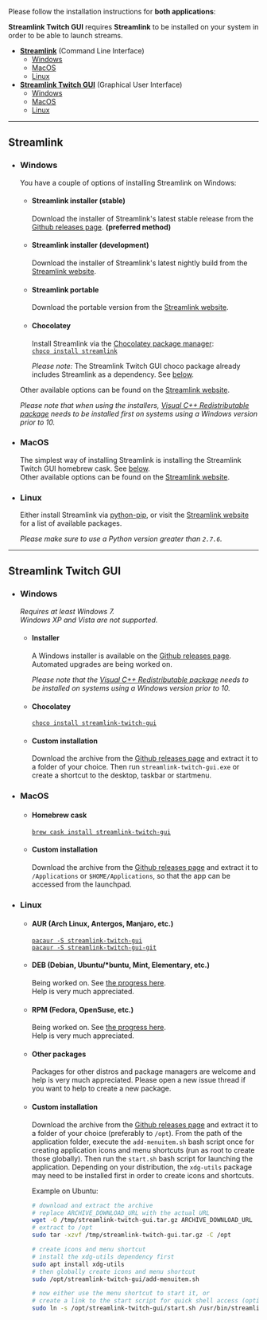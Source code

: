 Please follow the installation instructions for **both applications**:

**Streamlink Twitch GUI** requires **Streamlink** to be installed on your system in order to be able to launch streams.

- [**Streamlink**](#streamlink) (Command Line Interface)  
  - [Windows](#windows)
  - [MacOS](#macos)
  - [Linux](#linux)
- [**Streamlink Twitch GUI**](#streamlink-twitch-gui) (Graphical User Interface)  
  - [Windows](#windows-1)
  - [MacOS](#macos-1)
  - [Linux](#linux-1)

---

## Streamlink

- ### Windows

  You have a couple of options of installing Streamlink on Windows:

  - #### Streamlink installer (stable)

    Download the installer of Streamlink's latest stable release from the [Github releases page][streamlink-releases]. **(preferred method)**

  - #### Streamlink installer (development)

    Download the installer of Streamlink's latest nightly build from the [Streamlink website][streamlink-windows].

  - #### Streamlink portable

    Download the portable version from the [Streamlink website][streamlink-portable].

  - #### Chocolatey

    Install Streamlink via the [Chocolatey package manager][chocolatey]:  
    [`choco install streamlink`][chocolatey-streamlink]  
    
    *Please note:* The Streamlink Twitch GUI choco package already includes Streamlink as a dependency. See [below](#chocolatey-1).

  Other available options can be found on the [Streamlink website][streamlink-install].

  *Please note that when using the installers, [Visual C++ Redistributable package][vc-redist] needs to be installed first on systems using a Windows version prior to 10.*

- ### MacOS

  The simplest way of installing Streamlink is installing the Streamlink Twitch GUI homebrew cask. See [below](#homebrew-cask).  
  Other available options can be found on the [Streamlink website][streamlink-install].

- ### Linux

  Either install Streamlink via [python-pip][python-pip], or visit the [Streamlink website][streamlink-install] for a list of available packages.

  *Please make sure to use a Python version greater than `2.7.6`.*

---

## Streamlink Twitch GUI

- ### Windows

  *Requires at least Windows 7.*  
  *Windows XP and Vista are not supported.*

  - #### Installer

    A Windows installer is available on the [Github releases page][streamlink-twitch-gui-releases].  
    Automated upgrades are being worked on.

    *Please note that the [Visual C++ Redistributable package][vc-redist] needs to be installed on systems using a Windows version prior to 10.*

  - #### Chocolatey

    [`choco install streamlink-twitch-gui`](https://chocolatey.org/packages/streamlink-twitch-gui)

  - #### Custom installation

    Download the archive from the [Github releases page][streamlink-twitch-gui-releases] and extract it to a folder of your choice. Then run `streamlink-twitch-gui.exe` or create a shortcut to the desktop, taskbar or startmenu.

- ### MacOS

  - #### Homebrew cask

    [`brew cask install streamlink-twitch-gui`](https://caskroom.github.io/)

  - #### Custom installation

    Download the archive from the [Github releases page][streamlink-twitch-gui-releases] and extract it to `/Applications` or `$HOME/Applications`, so that the app can be accessed from the launchpad.

- ### Linux

  - #### AUR (Arch Linux, Antergos, Manjaro, etc.)

    [`pacaur -S streamlink-twitch-gui`](https://aur.archlinux.org/packages/streamlink-twitch-gui/)  
    [`pacaur -S streamlink-twitch-gui-git`](https://aur.archlinux.org/packages/streamlink-twitch-gui-git/)

  - #### DEB (Debian, Ubuntu/*buntu, Mint, Elementary, etc.)

    Being worked on. See [the progress here][deb-rpm-packages].  
    Help is very much appreciated.

  - #### RPM (Fedora, OpenSuse, etc.)

    Being worked on. See [the progress here][deb-rpm-packages].  
    Help is very much appreciated.

  - #### Other packages

    Packages for other distros and package managers are welcome and help is very much appreciated. Please open a new issue thread if you want to help to create a new package.

  - #### Custom installation

    Download the archive from the [Github releases page][streamlink-twitch-gui-releases] and extract it to a folder of your choice (preferably to `/opt`). From the path of the application folder, execute the `add-menuitem.sh` bash script once for creating application icons and menu shortcuts (run as root to create those globally). Then run the `start.sh` bash script for launching the application. Depending on your distribution, the `xdg-utils` package may need to be installed first in order to create icons and shortcuts.

    Example on Ubuntu:  
    ```bash
    # download and extract the archive
    # replace ARCHIVE_DOWNLOAD_URL with the actual URL
    wget -O /tmp/streamlink-twitch-gui.tar.gz ARCHIVE_DOWNLOAD_URL
    # extract to /opt
    sudo tar -xzvf /tmp/streamlink-twitch-gui.tar.gz -C /opt

    # create icons and menu shortcut
    # install the xdg-utils dependency first
    sudo apt install xdg-utils
    # then globally create icons and menu shortcut
    sudo /opt/streamlink-twitch-gui/add-menuitem.sh

    # now either use the menu shortcut to start it, or
    # create a link to the start script for quick shell access (optional)
    sudo ln -s /opt/streamlink-twitch-gui/start.sh /usr/bin/streamlink-twitch-gui
    ```


[streamlink-install]: https://streamlink.github.io/install.html "Streamlink installation"
[streamlink-windows]: https://streamlink.github.io/install.html#windows-binaries "Streamlink Windows binaries"
[streamlink-portable]: https://streamlink.github.io/install.html#windows-portable-version "Streamlink portable on Windows"
[streamlink-releases]: https://github.com/streamlink/streamlink/releases "Streamlink Windows installer"
[streamlink-twitch-gui-releases]: https://github.com/streamlink/streamlink-twitch-gui/releases "Streamlink Twitch GUI releases"
[chocolatey]: https://chocolatey.org/ "Chocolatey package manager"
[chocolatey-streamlink]: https://chocolatey.org/packages/streamlink "Streamlink chocolatey package"
[chocolatey-streamlink-twitch-gui]: https://chocolatey.org/packages/streamlink-twitch-gui "Streamlink Twitch GUI chocolatey package"
[python-pip]: https://pip.pypa.io/en/stable/ "Python pip"
[vc-redist]: https://www.microsoft.com/en-us/download/details.aspx?id=48145 "Visual C++ Redistributable"
[deb-rpm-packages]: https://github.com/streamlink/streamlink-twitch-gui/pull/319

